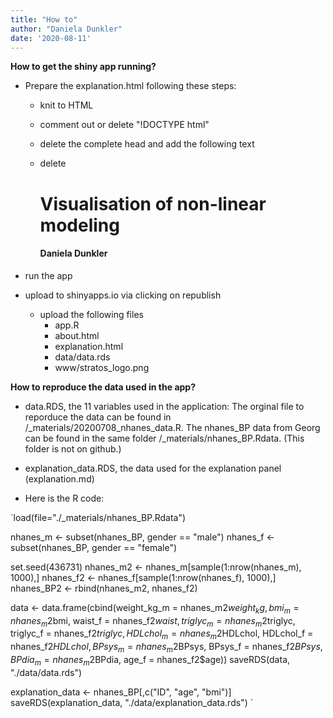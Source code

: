 ```yaml
---
title: "How to"
author: "Daniela Dunkler"
date: '2020-08-11'
---
```


**How to get the shiny app running?**
* Prepare the explanation.html following these steps:
  + knit to HTML
  
  + comment out or delete "!DOCTYPE html"
  
  + delete the complete head and add the following text
      <head>
      
      <meta charset="utf-8" />
      <meta name="generator" content="pandoc" />
      <meta http-equiv="X-UA-Compatible" content="IE=EDGE" />
      
      <meta name="author" content="Daniela Dunkler" />
      
      
      <title>Visualisation of non-linear modeling</title>
      <style>
      img {
        max-width:100%;
      }
      </style>
      
      </head>
  
  + delete
      <div class="fluid-row" id="header">
      <h1 class="title toc-ignore">Visualisation of non-linear modeling</h1>
      <h4 class="author">Daniela Dunkler</h4>
      </div>

* run the app

* upload to shinyapps.io via clicking on republish
  + upload the following files
    - app.R
    - about.html
    - explanation.html
    - data/data.rds
    - www/stratos_logo.png
 
 
 
**How to reproduce the data used in the app?**

* data.RDS, the 11 variables used in the application: The orginal file to reporduce the data can be found in /_materials/20200708_nhanes_data.R. The nhanes_BP data from Georg can be found in the same folder /_materials/nhanes_BP.Rdata. (This folder is not on github.)

* explanation_data.RDS, the data used for the explanation panel (explanation.md)
 
* Here is the R code:
 
`load(file="./_materials/nhanes_BP.Rdata")
 
nhanes_m <- subset(nhanes_BP, gender == "male")
nhanes_f <- subset(nhanes_BP, gender == "female")

set.seed(436731)
nhanes_m2 <- nhanes_m[sample(1:nrow(nhanes_m), 1000),]
nhanes_f2 <- nhanes_f[sample(1:nrow(nhanes_f), 1000),]
nhanes_BP2 <- rbind(nhanes_m2, nhanes_f2)

data <- data.frame(cbind(weight_kg_m = nhanes_m2$weight_kg, 
                         bmi_m       = nhanes_m2$bmi, 
                         waist_f     = nhanes_f2$waist,
                         triglyc_m   = nhanes_m2$triglyc,
                         triglyc_f   = nhanes_f2$triglyc,
                         HDLchol_m   = nhanes_m2$HDLchol,
                         HDLchol_f   = nhanes_f2$HDLchol,
                         BPsys_m     = nhanes_m2$BPsys,
                         BPsys_f     = nhanes_f2$BPsys,
                         BPdia_m     = nhanes_m2$BPdia,
                         age_f       = nhanes_f2$age))
saveRDS(data, "./data/data.rds")

explanation_data <- nhanes_BP[,c("ID", "age", "bmi")]
saveRDS(explanation_data, "./data/explanation_data.rds")
`
